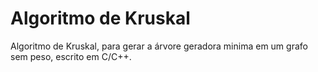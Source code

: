 # Algoritmo de Kruskal
Algoritmo de Kruskal, para gerar a árvore geradora minima em um grafo sem peso, escrito em C/C++.

